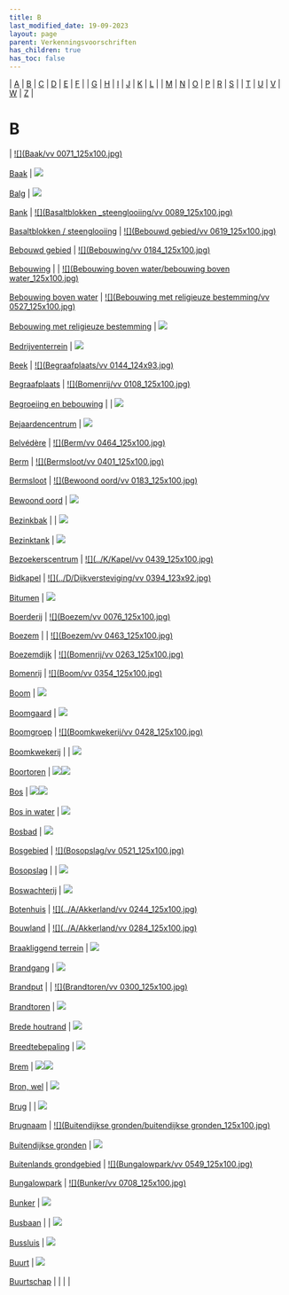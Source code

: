 ```yaml
---
title: B
last_modified_date: 19-09-2023
layout: page
parent: Verkenningsvoorschriften
has_children: true
has_toc: false
---
```


| [A](../A/A.html) | [B](../B/B.html) | [C](../C/C.html) | [D](../D/D.html) | [E](../E/E.html) | [F](../F/F.html) |
| [G](../G/G.html) | [H](../H/H.html) | [I](../I/I.html) | [J](../J/J.html) | [K](../K/K.html) | [L](../L/L.html) |
| [M](../M/M.html) | [N](../N/N.html) | [O](../O/O.html) | [P](../P/P.html) | [R](../R/R.html) | [S](../S/S.html) |
| [T](../T/T.html) | [U](../U/U.html) | [V](../V/V.html) | [W](../W/W.html) | [Z](../Z/Z.html) |

B
===

| [![](Baak/vv 0071_125x100.jpg)](Baak/Baak.htm)<br><br>[Baak](Baak/Baak.htm) | [![](Balg/balg_125x100.jpg)](Balg/Balg.htm)<br><br>[Balg](Balg/Balg.htm) | [![](Bank/bank_125x100.jpg)](Bank/Bank.htm)<br><br>[Bank](Bank/Bank.htm) | [![](Basaltblokken _steenglooiing/vv 0089_125x100.jpg)](Basaltblokken%20_steenglooiing/Basaltblokken%20_steenglooiing.htm)<br><br>[Basaltblokken / steenglooiing](Basaltblokken%20_steenglooiing/Basaltblokken%20_steenglooiing.htm) | [![](Bebouwd gebied/vv 0619_125x100.jpg)](Bebouwd%20gebied/Bebouwd%20gebied.htm)<br><br>[Bebouwd gebied](Bebouwd%20gebied/Bebouwd%20gebied.htm) | [![](Bebouwing/vv 0184_125x100.jpg)](Bebouwing/Bebouwing.htm)<br><br>[Bebouwing](Bebouwing/Bebouwing.htm) |
| [![](Bebouwing boven water/bebouwing boven water_125x100.jpg)](Bebouwing%20boven%20water/Bebouwing%20boven%20water.htm)<br><br>[Bebouwing boven water](Bebouwing%20boven%20water/Bebouwing%20boven%20water.htm) | [![](Bebouwing met religieuze bestemming/vv 0527_125x100.jpg)](Bebouwing%20met%20religieuze%20bestemming/Bebouwing%20met%20religieuze%20bestemming.htm)<br><br>[Bebouwing met religieuze bestemming](Bebouwing%20met%20religieuze%20bestemming/Bebouwing%20met%20religieuze%20bestemming.htm) | [![](Bedrijventerrein/bedrijventerrein_125x100.jpg)](Bedrijventerrein/Bedrijventerrein.htm)<br><br>[Bedrijventerrein](Bedrijventerrein/Bedrijventerrein.htm) | [![](Beek/beek_125x100.jpg)](Beek/Beek.htm)<br><br>[Beek](Beek/Beek.htm) | [![](Begraafplaats/vv 0144_124x93.jpg)](Begraafplaats/Begraafplaats.htm)<br><br>[Begraafplaats](Begraafplaats/Begraafplaats.htm) | [![](Bomenrij/vv 0108_125x100.jpg)](Begroeiing%20en%20bebouwing/Begroeiing%20en%20bebouwing.htm)<br><br>[Begroeiing en bebouwing](Begroeiing%20en%20bebouwing/Begroeiing%20en%20bebouwing.htm) |
| [![](Bejaardencentrum/Bejaardencentrum_125x100.jpg)](Bejaardencentrum/Bejaardencentrum.htm)<br><br>[Bejaardencentrum](Bejaardencentrum/Bejaardencentrum.htm) | [![](Belvédère/Belvedère_125x100.bmp)](Belvédère/Belvédère.htm)<br><br>[Belvédère](Belvédère/Belvédère.htm) | [![](Berm/vv 0464_125x100.jpg)](Berm/Berm.htm)<br><br>[Berm](Berm/Berm.htm) | [![](Bermsloot/vv 0401_125x100.jpg)](Bermsloot/Bermsloot.htm)<br><br>[Bermsloot](Bermsloot/Bermsloot.htm) | [![](Bewoond oord/vv 0183_125x100.jpg)](Bewoond%20oord/Bewoond%20oord.htm)<br><br>[Bewoond oord](Bewoond%20oord/Bewoond%20oord.htm) | [![](../../Resources/Images/Placeholder.png)](Bezinkbak/Bezinkbak.htm)<br><br>[Bezinkbak](Bezinkbak/Bezinkbak.htm) |
| [![](../../Resources/Images/Placeholder.png)](Bezinktank/Bezinktank.htm)<br><br>[Bezinktank](Bezinktank/Bezinktank.htm) | [![](Bezoekerscentrum/bezoekerscentrum_dwingelderveld_125x100.jpg)](Bezoekerscentrum/Bezoekerscentrum.htm)<br><br>[Bezoekerscentrum](Bezoekerscentrum/Bezoekerscentrum.htm) | [![](../K/Kapel/vv 0439_125x100.jpg)](Bidkapel/Bidkapel.htm)<br><br>[Bidkapel](Bidkapel/Bidkapel.htm) | [![](../D/Dijkversteviging/vv 0394_123x92.jpg)](Bitumen/Bitumen.htm)<br><br>[Bitumen](Bitumen/Bitumen.htm) | [![](Boerderij/boerderij_125x100.jpg)](Boerderij/Boerderij.htm)<br><br>[Boerderij](Boerderij/Boerderij.htm) | [![](Boezem/vv 0076_125x100.jpg)](Boezem/Boezem.htm)<br><br>[Boezem](Boezem/Boezem.htm) |
| [![](Boezem/vv 0463_125x100.jpg)](Boezemdijk/Boezemdijk.htm)<br><br>[Boezemdijk](Boezemdijk/Boezemdijk.htm) | [![](Bomenrij/vv 0263_125x100.jpg)](Bomenrij/Bomenrij.htm)<br><br>[Bomenrij](Bomenrij/Bomenrij.htm) | [![](Boom/vv 0354_125x100.jpg)](Boom/Boom.htm)<br><br>[Boom](Boom/Boom.htm) | [![](Boomgaard/boomgaard_125x100.jpg)](Boomgaard/Boomgaard.htm)<br><br>[Boomgaard](Boomgaard/Boomgaard.htm) | [![](Boomgroep/boomgroep_125x100.jpg)](Boomgroep/Boomgroep.htm)<br><br>[Boomgroep](Boomgroep/Boomgroep.htm) | [![](Boomkwekerij/vv 0428_125x100.jpg)](Boomkwekerij/Boomkwekerij.htm)<br><br>[Boomkwekerij](Boomkwekerij/Boomkwekerij.htm) |
| [![](Boortoren/boortoren_125x100.jpg)](Boortoren/Boortoren.htm)<br><br>[Boortoren](Boortoren/Boortoren.htm) | [![](../../Resources/Images/Placeholder.png)![](../../Resources/Images/Placeholder.png)](Bos/Bos.htm)<br><br>[Bos](Bos/Bos.htm) | [![](../../Resources/Images/Placeholder.png)![](../../Resources/Images/Placeholder.png)](Bos%20in%20water/Bos%20in%20water.htm)<br><br>[Bos in water](Bos%20in%20water/Bos%20in%20water.htm) | [![](Bosbad/bosbad_125x100.jpg)](Bosbad/Bosbad.htm)<br><br>[Bosbad](Bosbad/Bosbad.htm) | [![](Bosgebied/bosgebied_125x100.jpg)](Bosgebied/Bosgebied.htm)<br><br>[Bosgebied](Bosgebied/Bosgebied.htm) | [![](Bosopslag/vv 0521_125x100.jpg)](Bosopslag/Bosopslag.htm)<br><br>[Bosopslag](Bosopslag/Bosopslag.htm) |
| [![](../../Resources/Images/Placeholder.png)](Boswachterij/Boswachterij.htm)<br><br>[Boswachterij](Boswachterij/Boswachterij.htm) | [![](Botenhuis/botenhuis_125x100.bmp)](Botenhuis/Botenhuis.htm)<br><br>[Botenhuis](Botenhuis/Botenhuis.htm) | [![](../A/Akkerland/vv 0244_125x100.jpg)](Bouwland/Bouwland.htm)<br><br>[Bouwland](Bouwland/Bouwland.htm) | [![](../A/Akkerland/vv 0284_125x100.jpg)](Braakliggend%20terrein/Braakliggend%20terrein.htm)<br><br>[Braakliggend terrein](Braakliggend%20terrein/Braakliggend%20terrein.htm) | [![](Brandgang/brandgang_125x100.jpg)](Brandgang/Brandgang.htm)<br><br>[Brandgang](Brandgang/Brandgang.htm) | [![](Brandput/brandput_125x100.jpg)](Brandput/Brandput.htm)<br><br>[Brandput](Brandput/Brandput.htm) |
| [![](Brandtoren/vv 0300_125x100.jpg)](Brandtoren/Brandtoren.htm)<br><br>[Brandtoren](Brandtoren/Brandtoren.htm) | [![](../../Resources/Images/Placeholder.png)](Brede%20houtrand/Brede%20houtrand.htm)<br><br>[Brede houtrand](Brede%20houtrand/Brede%20houtrand.htm) | [![](Breedtebepaling/wegbreedte_100x80.jpg)](Breedtebepaling/Breedtebepaling.htm)<br><br>[Breedtebepaling](Breedtebepaling/Breedtebepaling.htm) | [![](Brem/brem_125x100.jpg)](Brem/Brem.htm)<br><br>[Brem](Brem/Brem.htm) | [![](../../Resources/Images/Placeholder.png)![](../../Resources/Images/Placeholder.png)](Bron,%20Wel/Bron,%20Wel.htm)<br><br>[Bron, wel](Bron,%20Wel/Bron,%20Wel.htm) | [![](Brug/Brug12_125x100.jpg)](Brug/Brug.htm)<br><br>[Brug](Brug/Brug.htm) |
| [![](Brugnaam/brugnaam_125x100.jpg)](Brugnaam/Brugnaam.htm)<br><br>[Brugnaam](Brugnaam/Brugnaam.htm) | [![](Buitendijkse gronden/buitendijkse gronden_125x100.jpg)](Buitendijkse%20gronden/Buitendijkse%20gronden.htm)<br><br>[Buitendijkse gronden](Buitendijkse%20gronden/Buitendijkse%20gronden.htm) | [![](../../Resources/Images/Placeholder.png)](Buitenlands%20grondgebied/Buitenlands%20grondgebied.htm)<br><br>[Buitenlands grondgebied](Buitenlands%20grondgebied/Buitenlands%20grondgebied.htm) | [![](Bungalowpark/vv 0549_125x100.jpg)](Bungalowpark/Bungalowpark.htm)<br><br>[Bungalowpark](Bungalowpark/Bungalowpark.htm) | [![](Bunker/vv 0708_125x100.jpg)](Bunker/Bunker.htm)<br><br>[Bunker](Bunker/Bunker.htm) | [![](Busbaan/Busbaan2_125x100.jpg)](Busbaan/Busbaan.htm)<br><br>[Busbaan](Busbaan/Busbaan.htm) |
| [![](Bussluis/bussluis_125x100.jpg)](Bussluis/Bussluis.htm)<br><br>[Bussluis](Bussluis/Bussluis.htm) | [![](Buurt/buurt_125x100.jpg)](Buurt/Buurt.htm)<br><br>[Buurt](Buurt/Buurt.htm) | [![](Buurtschap/buurtschap_125x100.jpg)](Buurtschap/Buurtschap.htm)<br><br>[Buurtschap](Buurtschap/Buurtschap.htm) |     |     |     |

